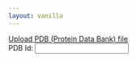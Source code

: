 ```yaml
---
layout: vanilla
---
```


<head>
<script src="{{site.baseurl}}{{site.data.urls.promise_polyfill}}"></script>
<link rel="stylesheet" href="{{site.baseurl}}{{site.data.urls.bootstrap_path}}">
</head>
<body>
<a href="#" class="btn btn-primary" type="button" onclick="document.getElementById('input').click(); return false;">Upload PDB (Protein Data Bank) file</a> <input id="input" type="file" style="visibility: hidden; display: none;" />

<div class="form-group">
  <label for="pdbid">PDB Id:</label>
  <input type="text" class="form-control" id="pdbid"/>
</div>

</body>
<script src="{{site.baseurl}}{{site.data.urls-internal.metaframe_library_path}}"></script>
<script src="index.js"></script>
